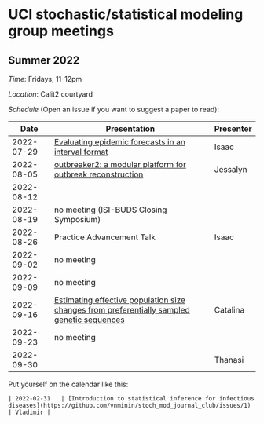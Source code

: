 # UCI stochastic/statistical modeling group meetings

## Summer 2022

*Time*: Fridays, 11-12pm

*Location*: Calit2 courtyard

*Schedule* (Open an issue if you want to suggest a paper to read):

| Date   | Presentation   | Presenter    |
|--------|----------------|--------------|
| 2022-07-29 | [Evaluating epidemic forecasts in an interval format](https://journals.plos.org/ploscompbiol/article?id=10.1371/journal.pcbi.1008618) | Isaac |
| 2022-08-05 | [outbreaker2: a modular platform for outbreak reconstruction](https://bmcbioinformatics.biomedcentral.com/articles/10.1186/s12859-018-2330-z) | Jessalyn |
| 2022-08-12 |  |  |
| 2022-08-19 | no meeting (ISI-BUDS Closing Symposium) |  |
| 2022-08-26 | Practice Advancement Talk | Isaac |
| 2022-09-02 | no meeting |  |
| 2022-09-09 | no meeting |  |
| 2022-09-16 | [Estimating effective population size changes from preferentially sampled genetic sequences](https://journals.plos.org/ploscompbiol/article?id=10.1371/journal.pcbi.1007774)| Catalina |
| 2022-09-23 | no meeting |  |
|2022-09-30| |Thanasi|

Put yourself on the calendar like this:
```
| 2022-02-31   | [Introduction to statistical inference for infectious diseases](https://github.com/vnminin/stoch_mod_journal_club/issues/1) | Vladimir |
```
